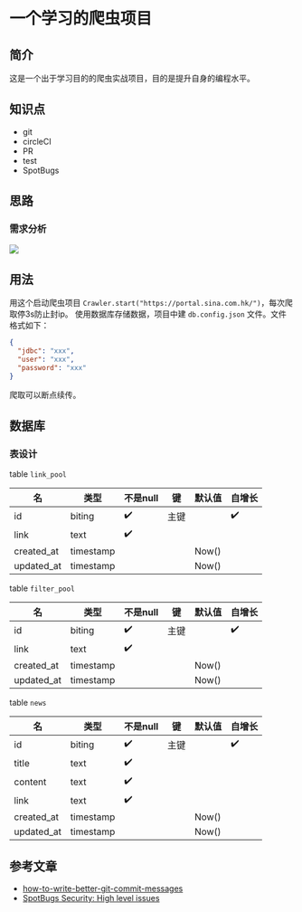 # 一个学习的爬虫项目
## 简介
这是一个出于学习目的的爬虫实战项目，目的是提升自身的编程水平。
## 知识点
- git
- circleCI
- PR
- test
- SpotBugs
## 思路
### 需求分析
![](https://cdn.jsdelivr.net/gh/qbboo/picture@main/uPic/2023_12_18_57UFqpZouPl4.png)
## 用法
用这个启动爬虫项目 `Crawler.start("https://portal.sina.com.hk/")`，每次爬取停3s防止封ip。
使用数据库存储数据，项目中建 `db.config.json` 文件。文件格式如下：
```json
{
  "jdbc": "xxx",
  "user": "xxx",
  "password": "xxx"
}
```
爬取可以断点续传。
## 数据库
### 表设计
table `link_pool`

|名| 类型        | 不是null             | 键  | 默认值   | 自增长                |
|-|-----------|--------------------|----|-------|--------------------|
|id| biting    | :heavy_check_mark: | 主键 |       | :heavy_check_mark: |
|link| text      | :heavy_check_mark: |    |       |                    |
|created_at| timestamp |                    |    | Now() |                    |
|updated_at| timestamp |                    |    | Now() |                    |

table `filter_pool`

|名| 类型        | 不是null             | 键  | 默认值   | 自增长                |
|-|-----------|--------------------|----|-------|--------------------|
|id| biting    | :heavy_check_mark: | 主键 |       | :heavy_check_mark: |
|link| text      | :heavy_check_mark: |    |       |                    |
|created_at| timestamp |                    |    | Now() |                    |
|updated_at| timestamp |                    |    | Now() |                    |

table `news`

|名|类型| 不是null             | 键  | 默认值   | 自增长                |
|-|-|--------------------|----|-------|--------------------|
|id|biting| :heavy_check_mark: | 主键 |       | :heavy_check_mark: |
|title|text| :heavy_check_mark: |    |       |                    |
|content|text| :heavy_check_mark: |    |       |                    |
|link|text| :heavy_check_mark: |    |       |                    |
|created_at|timestamp|                    |    | Now() |                    |
|updated_at|timestamp|                    |    | Now() |                    |


## 参考文章
- [how-to-write-better-git-commit-messages](https://www.freecodecamp.org/news/how-to-write-better-git-commit-messages/)
- [SpotBugs Security: High level issues](https://docs.embold.io/spotbugs-security-high-level-issues/)